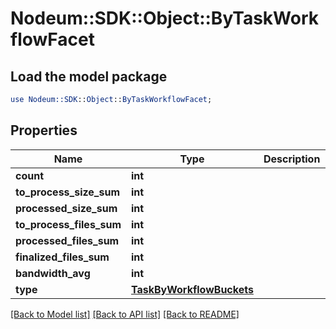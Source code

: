 # Nodeum::SDK::Object::ByTaskWorkflowFacet

## Load the model package
```perl
use Nodeum::SDK::Object::ByTaskWorkflowFacet;
```

## Properties
Name | Type | Description | Notes
------------ | ------------- | ------------- | -------------
**count** | **int** |  | [optional] 
**to_process_size_sum** | **int** |  | [optional] 
**processed_size_sum** | **int** |  | [optional] 
**to_process_files_sum** | **int** |  | [optional] 
**processed_files_sum** | **int** |  | [optional] 
**finalized_files_sum** | **int** |  | [optional] 
**bandwidth_avg** | **int** |  | [optional] 
**type** | [**TaskByWorkflowBuckets**](TaskByWorkflowBuckets.md) |  | [optional] 

[[Back to Model list]](../README.md#documentation-for-models) [[Back to API list]](../README.md#documentation-for-api-endpoints) [[Back to README]](../README.md)


